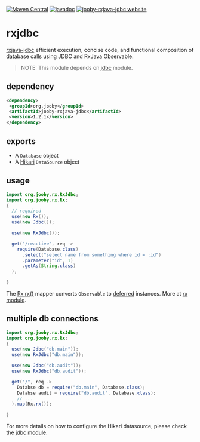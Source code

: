 [![Maven Central](https://maven-badges.herokuapp.com/maven-central/org.jooby/jooby-rxjava-jdbc/badge.svg)](https://maven-badges.herokuapp.com/maven-central/org.jooby/jooby-rxjava-jdbc)
[![javadoc](https://javadoc.io/badge/org.jooby/jooby-rxjava-jdbc.svg)](https://javadoc.io/doc/org.jooby/jooby-rxjava-jdbc/1.2.1)
[![jooby-rxjava-jdbc website](https://img.shields.io/badge/jooby-rxjava-jdbc-brightgreen.svg)](http://jooby.org/doc/rxjava-jdbc)
# rxjdbc

<a href="https://github.com/davidmoten/rxjava-jdbc">rxjava-jdbc</a> efficient execution, concise code, and functional composition of database calls using JDBC and RxJava Observable.

> NOTE: This module depends on [jdbc](https://github.com/jooby-project/jooby/tree/master/jooby-jdbc) module.

## dependency

```xml
<dependency>
 <groupId>org.jooby</groupId>
 <artifactId>jooby-rxjava-jdbc</artifactId>
 <version>1.2.1</version>
</dependency>
```

## exports

* A ```Database``` object 
* A [Hikari](https://github.com/brettwooldridge/HikariCP) ```DataSource``` object 

## usage

```java
import org.jooby.rx.RxJdbc;
import org.jooby.rx.Rx;
{
  // required
  use(new Rx());
  use(new Jdbc());

  use(new RxJdbc());

  get("/reactive", req ->
    require(Database.class)
      .select("select name from something where id = :id")
      .parameter("id", 1)
      .getAs(String.class)
  );

}
```

The [Rx.rx()](/apidocs/org/jooby/rx/Rx.html#rx--) mapper converts ```Observable``` to [deferred](/apidocs/org/jooby/Deferred.html) instances. More at [rx module](/doc/rxjava).

## multiple db connections

```java
import org.jooby.rx.RxJdbc;
import org.jooby.rx.Rx;
{
  use(new Jdbc("db.main"));
  use(new RxJdbc("db.main"));

  use(new Jdbc("db.audit"));
  use(new RxJdbc("db.audit"));

  get("/", req ->
    Databse db = require("db.main", Database.class);
    Databse audit = require("db.audit", Database.class);
    // ...
  ).map(Rx.rx());

}
```

For more details on how to configure the Hikari datasource, please check the [jdbc module](/doc/jdbc).
